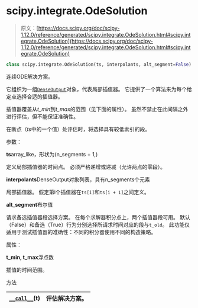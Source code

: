# scipy.integrate.OdeSolution

> 原文：[https://docs.scipy.org/doc/scipy-1.12.0/reference/generated/scipy.integrate.OdeSolution.html#scipy.integrate.OdeSolution](https://docs.scipy.org/doc/scipy-1.12.0/reference/generated/scipy.integrate.OdeSolution.html#scipy.integrate.OdeSolution)

```py
class scipy.integrate.OdeSolution(ts, interpolants, alt_segment=False)
```

连续ODE解决方案。

它组织为一组[`DenseOutput`](https://docs.scipy.org/doc/scipy-1.12.0/reference/generated/scipy.integrate.DenseOutput.html#scipy.integrate.DenseOutput "scipy.integrate.DenseOutput")对象，代表局部插值器。 它提供了一个算法来为每个给定点选择合适的插值器。

插值器覆盖从*t_min*到*t_max*的范围（见下面的属性）。 虽然不禁止在此间隔之外进行评估，但不能保证准确性。

在断点（*ts*中的一个值）处评估时，将选择具有较低索引的段。

参数：

**ts**array_like，形状为(n_segments + 1,)

定义局部插值器的时间点。 必须严格递增或递减（允许两点的零段）。

**interpolants**DenseOutput对象列表，具有n_segments个元素

局部插值器。 假定第i个插值器在`ts[i]`和`ts[i + 1]`之间定义。

**alt_segment**布尔值

请求备选插值器段选择方案。 在每个求解器积分点上，两个插值器段可用。 默认（False）和备选（True）行为分别选择所请求时间对应的段与`t_old`。 此功能仅适用于测试插值器的准确性：不同的积分器使用不同的构造策略。

属性：

**t_min, t_max**浮点数

插值的时间范围。

方法

| [`__call__`](https://docs.scipy.org/doc/scipy-1.12.0/reference/generated/scipy.integrate.OdeSolution.html#scipy.integrate.OdeSolution.__call__ "scipy.integrate.OdeSolution.__call__")(t) | 评估解决方案。  |
| --- | --- |
